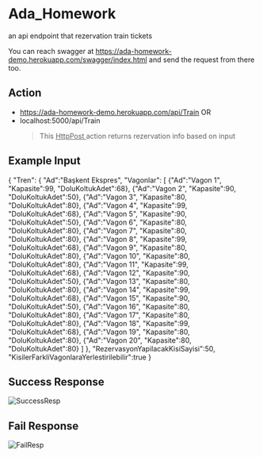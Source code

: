 # Ada_Homework

an api endpoint that rezervation train tickets

You can reach swagger at https://ada-homework-demo.herokuapp.com/swagger/index.html and send the request from there too.

## Action

- https://ada-homework-demo.herokuapp.com/api/Train OR 
- localhost:5000/api/Train 
  > This <u> HttpPost </u> action returns rezervation info based on input

## Example Input

{
    "Tren":
    {
        "Ad":"Başkent Ekspres",
        "Vagonlar":
        [
            {"Ad":"Vagon 1", "Kapasite":99, "DoluKoltukAdet":68},
            {"Ad":"Vagon 2", "Kapasite":90, "DoluKoltukAdet":50},
            {"Ad":"Vagon 3", "Kapasite":80, "DoluKoltukAdet":80},
            {"Ad":"Vagon 4", "Kapasite":99, "DoluKoltukAdet":68},
            {"Ad":"Vagon 5", "Kapasite":90, "DoluKoltukAdet":50},
            {"Ad":"Vagon 6", "Kapasite":80, "DoluKoltukAdet":80},
            {"Ad":"Vagon 7", "Kapasite":80, "DoluKoltukAdet":80},
            {"Ad":"Vagon 8", "Kapasite":99, "DoluKoltukAdet":68},
            {"Ad":"Vagon 9", "Kapasite":80, "DoluKoltukAdet":80},
            {"Ad":"Vagon 10", "Kapasite":80, "DoluKoltukAdet":80},
            {"Ad":"Vagon 11", "Kapasite":99, "DoluKoltukAdet":68},
            {"Ad":"Vagon 12", "Kapasite":90, "DoluKoltukAdet":50},
            {"Ad":"Vagon 13", "Kapasite":80, "DoluKoltukAdet":80},
            {"Ad":"Vagon 14", "Kapasite":99, "DoluKoltukAdet":68},
            {"Ad":"Vagon 15", "Kapasite":90, "DoluKoltukAdet":50},
            {"Ad":"Vagon 16", "Kapasite":80, "DoluKoltukAdet":80},
            {"Ad":"Vagon 17", "Kapasite":80, "DoluKoltukAdet":80},
            {"Ad":"Vagon 18", "Kapasite":99, "DoluKoltukAdet":68},
            {"Ad":"Vagon 19", "Kapasite":80, "DoluKoltukAdet":80},
            {"Ad":"Vagon 20", "Kapasite":80, "DoluKoltukAdet":80}
        ]
    },
    "RezervasyonYapilacakKisiSayisi":50,
    "KisilerFarkliVagonlaraYerlestirilebilir":true
}

## Success Response

![SuccessResp](https://user-images.githubusercontent.com/57454282/133416561-6aebfdf5-08bb-4960-9231-3a3c6e41ac38.jpg)

## Fail Response

![FailResp](https://user-images.githubusercontent.com/57454282/133416737-5b3133ab-5786-4b08-91b6-3978a3a445f5.jpg)

